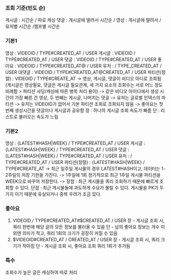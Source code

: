 ### 조회 기준(빈도 순)
게시글 : 시간순 / 따로 캐싱
댓글 : 게시글에 딸려서 시간순 / 
영상 : 게시글에 딸려서 / 유저별 시간순 /챔프별 시간순

### 기본1
영상   : VIDEOID / TYPE#CREATED_AT  / USER
게시글 : VIDEOID / TYPE#CREATED_AT  / USER
댓글   : VIDEOID / TYPE#CREATED_AT  / USER
좋아요 : VIDEOID / TYPE#CREATED_AT@ / USER
유저   :         / TYPE_CREATED_AT  / USER
대댓글 : VIDEOID / TYPE#CREATED_AT@CREATED_AT  / USER
파티션(정렬) : VIDEOID / TYPE#CREATE_AT
 -> 영상, 게시글, 댓글이 비디오 아디로 조회됨(게시글은 영상필요, 댓글은 게시글 필요관계, 세 가지 요소의 조회수는 서로 어느 정도 비례함 > 파티션 샤딩/캐싱에 따른 병목 처리 용이)
 -> 같은 비디오 아이디에서 생성 시간이 가장 빠른 건 영상, 두 번째는 게시글, 나머지는 댓글
 -> 유저는 글로벌 인덱스의 파티션
 -> 유저는 VIDEOID가 없어서 기본 파티션 조회로 조회되지 않음
 -> 좋아요는 첫번째 생성시간을 댓글이나 게시글과 공유함
장 : 하나의 게시글 조회 속도가 빠름
단 : 리스트로 불러오는 속도가 느림


### 기본2
영상   : {LATEST#HASH|WEEK} / TYPE#CREATED_AT / USER
게시글 : {LATEST#HASH|WEEK} / TYPE#CREATED_AT / USER
댓글   : {LATEST#HASH|WEEK} / TYPE#CREATED_AT / USER
유저   :                    / TYPE#CREATED_AT / USER
파티션(정렬) : {LATEST#HASH|WEEK} / TYPE#CREATE_AT
 -> 최근 일주일 게시물의 경우 LATEST#HASH이고, 데이터는 1-2주일의 저장 기한을 가진다.
 -> 1주일에 1회 정기적으로 최근 1주일 게시물 파티션을 WEEK으로 바꾸어 저장한다.
 -> 
장점 : 최근 게시물을 쿼리 조회하기 때문에 빠르게 조회할 수 있다.
단점 : 최근 게시물들에 과도하게 수요가 몰릴 수 있다. 게시물을 PK가 두 가지 이기 때문에 유실되거나 중복 우려가 조금 있다.
### 좋아요
1. VIDEOID / TYPE#CREATED_AT#$CREATED_AT / USER
 장 - 게시글 조회 시, 쿼리 한번에 해당 글의 모든 정보를 불러올 수 있음
 단 - 남의 좋아요 정보는 개수 이외엔 의미가 적고, 쿼리 1회의 크기가 굉장히 커질 수 있음
2. $VIDEOID#CREATED_AT / CREATED_AT / USER
 장 - 게시글 조회 시, 쿼리 크기가 작아짐
 단 - 게시글 조회 시, 좋아요 조회 쿼리 1회가 추가됨

### 특수
조회수가 높은 글은 캐싱하여 따로 처리